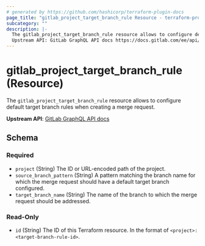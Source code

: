 ```yaml
---
# generated by https://github.com/hashicorp/terraform-plugin-docs
page_title: "gitlab_project_target_branch_rule Resource - terraform-provider-gitlab"
subcategory: ""
description: |-
  The gitlab_project_target_branch_rule resource allows to configure default target branch rules when creating a merge request.
  Upstream API: GitLab GraphQL API docs https://docs.gitlab.com/ee/api/graphql/reference/#mutationprojecttargetbranchrulecreate
---
```


# gitlab_project_target_branch_rule (Resource)

The `gitlab_project_target_branch_rule` resource allows to configure default target branch rules when creating a merge request.

**Upstream API**: [GitLab GraphQL API docs](https://docs.gitlab.com/ee/api/graphql/reference/#mutationprojecttargetbranchrulecreate)



<!-- schema generated by tfplugindocs -->
## Schema

### Required

- `project` (String) The ID or URL-encoded path of the project.
- `source_branch_pattern` (String) A pattern matching the branch name for which the merge request should have a default target branch configured.
- `target_branch_name` (String) The name of the branch to which the merge request should be addressed.

### Read-Only

- `id` (String) The ID of this Terraform resource. In the format of `<project>:<target-branch-rule-id>`.
